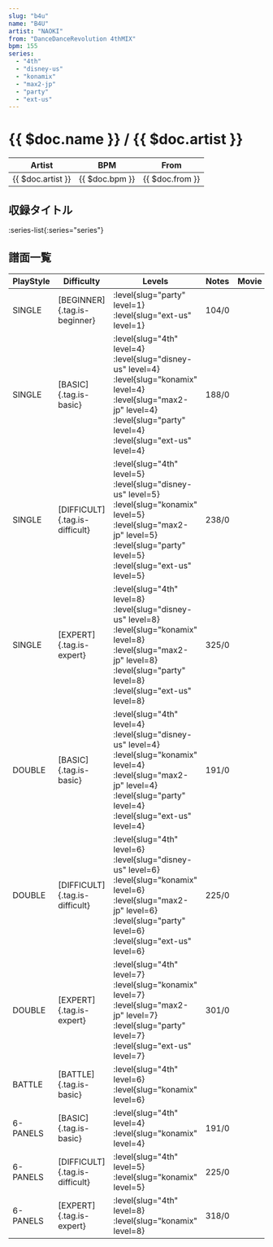 ```yaml
---
slug: "b4u"
name: "B4U"
artist: "NAOKI"
from: "DanceDanceRevolution 4thMIX"
bpm: 155
series:
  - "4th"
  - "disney-us"
  - "konamix"
  - "max2-jp"
  - "party"
  - "ext-us"
---
```


# {{ $doc.name }} / {{ $doc.artist }}

|Artist|BPM|From|
|------|---|----|
|{{ $doc.artist }}|{{ $doc.bpm }}|{{ $doc.from }}|

## 収録タイトル

:series-list{:series="series"}

## 譜面一覧

|PlayStyle|Difficulty|Levels|Notes|Movie|
|---------|----------|------|-----|-----|
|SINGLE|[BEGINNER]{.tag.is-beginner}|<div class="field is-grouped is-grouped-multiline"> :level{slug="party" level=1} :level{slug="ext-us" level=1}</div>|104/0||
|SINGLE|[BASIC]{.tag.is-basic}|<div class="field is-grouped is-grouped-multiline"> :level{slug="4th" level=4} :level{slug="disney-us" level=4} :level{slug="konamix" level=4} :level{slug="max2-jp" level=4} :level{slug="party" level=4} :level{slug="ext-us" level=4}</div>|188/0||
|SINGLE|[DIFFICULT]{.tag.is-difficult}|<div class="field is-grouped is-grouped-multiline"> :level{slug="4th" level=5} :level{slug="disney-us" level=5} :level{slug="konamix" level=5} :level{slug="max2-jp" level=5} :level{slug="party" level=5} :level{slug="ext-us" level=5}</div>|238/0||
|SINGLE|[EXPERT]{.tag.is-expert}|<div class="field is-grouped is-grouped-multiline"> :level{slug="4th" level=8} :level{slug="disney-us" level=8} :level{slug="konamix" level=8} :level{slug="max2-jp" level=8} :level{slug="party" level=8} :level{slug="ext-us" level=8}</div>|325/0||
|DOUBLE|[BASIC]{.tag.is-basic}|<div class="field is-grouped is-grouped-multiline"> :level{slug="4th" level=4} :level{slug="disney-us" level=4} :level{slug="konamix" level=4} :level{slug="max2-jp" level=4} :level{slug="party" level=4} :level{slug="ext-us" level=4}</div>|191/0||
|DOUBLE|[DIFFICULT]{.tag.is-difficult}|<div class="field is-grouped is-grouped-multiline"> :level{slug="4th" level=6} :level{slug="disney-us" level=6} :level{slug="konamix" level=6} :level{slug="max2-jp" level=6} :level{slug="party" level=6} :level{slug="ext-us" level=6}</div>|225/0||
|DOUBLE|[EXPERT]{.tag.is-expert}|<div class="field is-grouped is-grouped-multiline"> :level{slug="4th" level=7} :level{slug="konamix" level=7} :level{slug="max2-jp" level=7} :level{slug="party" level=7} :level{slug="ext-us" level=7}</div>|301/0||
|BATTLE|[BATTLE]{.tag.is-basic}|<div class="field is-grouped is-grouped-multiline"> :level{slug="4th" level=6} :level{slug="konamix" level=6}</div>|||
|6-PANELS|[BASIC]{.tag.is-basic}|<div class="field is-grouped is-grouped-multiline"> :level{slug="4th" level=4} :level{slug="konamix" level=4}</div>|191/0||
|6-PANELS|[DIFFICULT]{.tag.is-difficult}|<div class="field is-grouped is-grouped-multiline"> :level{slug="4th" level=5} :level{slug="konamix" level=5}</div>|225/0||
|6-PANELS|[EXPERT]{.tag.is-expert}|<div class="field is-grouped is-grouped-multiline"> :level{slug="4th" level=8} :level{slug="konamix" level=8}</div>|318/0||
